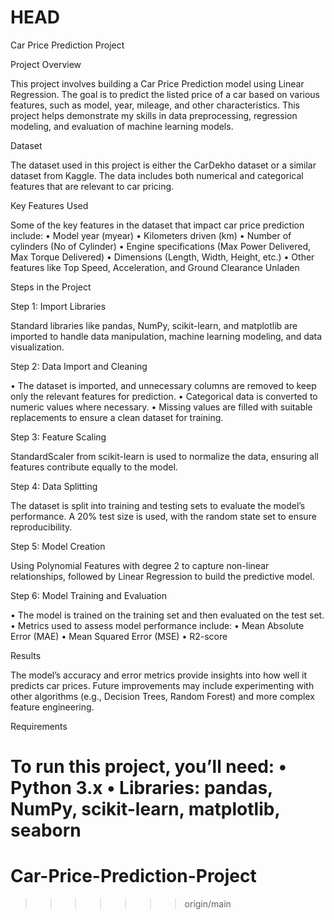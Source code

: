 HEAD
=======
Car Price Prediction Project

Project Overview

This project involves building a Car Price Prediction model using Linear Regression. The goal is to predict the listed price of a car based on various features, such as model, year, mileage, and other characteristics. This project helps demonstrate my skills in data preprocessing, regression modeling, and evaluation of machine learning models.

Dataset

The dataset used in this project is either the CarDekho dataset or a similar dataset from Kaggle. The data includes both numerical and categorical features that are relevant to car pricing.

Key Features Used

Some of the key features in the dataset that impact car price prediction include:
 • Model year (myear)
 • Kilometers driven (km)
 • Number of cylinders (No of Cylinder)
 • Engine specifications (Max Power Delivered, Max Torque Delivered)
 • Dimensions (Length, Width, Height, etc.)
 • Other features like Top Speed, Acceleration, and Ground Clearance Unladen

Steps in the Project

Step 1: Import Libraries

Standard libraries like pandas, NumPy, scikit-learn, and matplotlib are imported to handle data manipulation, machine learning modeling, and data visualization.

Step 2: Data Import and Cleaning

 • The dataset is imported, and unnecessary columns are removed to keep only the relevant features for prediction.
 • Categorical data is converted to numeric values where necessary.
 • Missing values are filled with suitable replacements to ensure a clean dataset for training.

Step 3: Feature Scaling

StandardScaler from scikit-learn is used to normalize the data, ensuring all features contribute equally to the model.

Step 4: Data Splitting

The dataset is split into training and testing sets to evaluate the model’s performance. A 20% test size is used, with the random state set to ensure reproducibility.

Step 5: Model Creation

Using Polynomial Features with degree 2 to capture non-linear relationships, followed by Linear Regression to build the predictive model.

Step 6: Model Training and Evaluation

 • The model is trained on the training set and then evaluated on the test set.
 • Metrics used to assess model performance include:
 • Mean Absolute Error (MAE)
 • Mean Squared Error (MSE)
 • R2-score

Results

The model’s accuracy and error metrics provide insights into how well it predicts car prices. Future improvements may include experimenting with other algorithms (e.g., Decision Trees, Random Forest) and more complex feature engineering.

Requirements

To run this project, you’ll need:
 • Python 3.x
 • Libraries: pandas, NumPy, scikit-learn, matplotlib, seaborn
=======
# Car-Price-Prediction-Project
>>>>>>> origin/main
